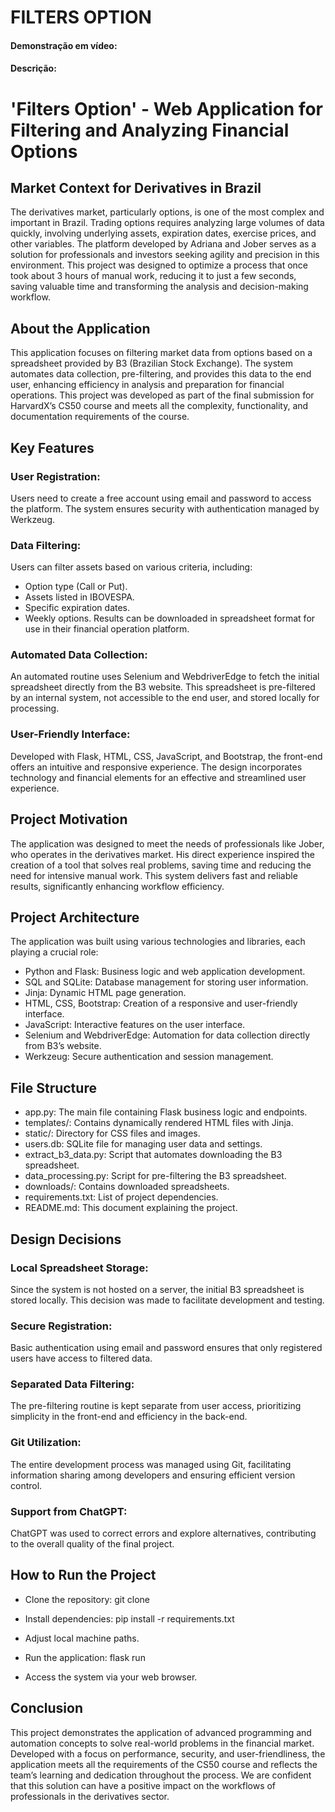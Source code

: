 # FILTERS OPTION
#### Demonstração em vídeo: <URL AQUI>
#### Descrição:

# 'Filters Option' - Web Application for Filtering and Analyzing Financial Options

## Market Context for Derivatives in Brazil
The derivatives market, particularly options, is one of the most complex and important in Brazil. Trading options requires analyzing large volumes of data quickly, involving underlying assets, expiration dates, exercise prices, and other variables. The platform developed by Adriana and Jober serves as a solution for professionals and investors seeking agility and precision in this environment. This project was designed to optimize a process that once took about 3 hours of manual work, reducing it to just a few seconds, saving valuable time and transforming the analysis and decision-making workflow.

## About the Application
This application focuses on filtering market data from options based on a spreadsheet provided by B3 (Brazilian Stock Exchange). The system automates data collection, pre-filtering, and provides this data to the end user, enhancing efficiency in analysis and preparation for financial operations.
This project was developed as part of the final submission for HarvardX’s CS50 course and meets all the complexity, functionality, and documentation requirements of the course.

## Key Features

### User Registration:
Users need to create a free account using email and password to access the platform.
The system ensures security with authentication managed by Werkzeug.

### Data Filtering:
Users can filter assets based on various criteria, including:
- Option type (Call or Put).
- Assets listed in IBOVESPA.
- Specific expiration dates.
- Weekly options.
Results can be downloaded in spreadsheet format for use in their financial operation platform.

### Automated Data Collection:
An automated routine uses Selenium and WebdriverEdge to fetch the initial spreadsheet directly from the B3 website.
This spreadsheet is pre-filtered by an internal system, not accessible to the end user, and stored locally for processing.

### User-Friendly Interface:
Developed with Flask, HTML, CSS, JavaScript, and Bootstrap, the front-end offers an intuitive and responsive experience.
The design incorporates technology and financial elements for an effective and streamlined user experience.

## Project Motivation
The application was designed to meet the needs of professionals like Jober, who operates in the derivatives market. His direct experience inspired the creation of a tool that solves real problems, saving time and reducing the need for intensive manual work. This system delivers fast and reliable results, significantly enhancing workflow efficiency.

## Project Architecture
The application was built using various technologies and libraries, each playing a crucial role:
- Python and Flask: Business logic and web application development.
- SQL and SQLite: Database management for storing user information.
- Jinja: Dynamic HTML page generation.
- HTML, CSS, Bootstrap: Creation of a responsive and user-friendly interface.
- JavaScript: Interactive features on the user interface.
- Selenium and WebdriverEdge: Automation for data collection directly from B3’s website.
- Werkzeug: Secure authentication and session management.

## File Structure
- app.py: The main file containing Flask business logic and endpoints.
- templates/: Contains dynamically rendered HTML files with Jinja.
- static/: Directory for CSS files and images.
- users.db: SQLite file for managing user data and settings.
- extract_b3_data.py: Script that automates downloading the B3 spreadsheet.
- data_processing.py: Script for pre-filtering the B3 spreadsheet.
- downloads/: Contains downloaded spreadsheets.
- requirements.txt: List of project dependencies.
- README.md: This document explaining the project.

## Design Decisions

### Local Spreadsheet Storage:
Since the system is not hosted on a server, the initial B3 spreadsheet is stored locally. This decision was made to facilitate development and testing.

### Secure Registration:
Basic authentication using email and password ensures that only registered users have access to filtered data.

### Separated Data Filtering:
The pre-filtering routine is kept separate from user access, prioritizing simplicity in the front-end and efficiency in the back-end.

### Git Utilization:
The entire development process was managed using Git, facilitating information sharing among developers and ensuring efficient version control.

### Support from ChatGPT:
ChatGPT was used to correct errors and explore alternatives, contributing to the overall quality of the final project.

## How to Run the Project

- Clone the repository:
git clone <repository-link>

- Install dependencies:
pip install -r requirements.txt

- Adjust local machine paths.

- Run the application:
flask run

- Access the system via your web browser.

## Conclusion
This project demonstrates the application of advanced programming and automation concepts to solve real-world problems in the financial market. Developed with a focus on performance, security, and user-friendliness, the application meets all the requirements of the CS50 course and reflects the team’s learning and dedication throughout the process. We are confident that this solution can have a positive impact on the workflows of professionals in the derivatives sector.

